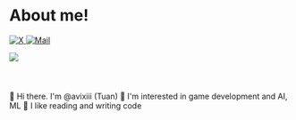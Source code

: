 # About me!

<p>
  <a title="@avixiii" href="https://twitter.com/intent/follow?screen_name=avixiii_">
     <img alt="X" src="https://img.shields.io/badge/Avixiii_-14171A?style=flat-square&logo=x&logoColor=white"/>
  </a>
  <a title="@avixiii@gmail.com" href="mailto: avixiii@gmail.com" target="_blank">
    <img alt="Mail" src="https://img.shields.io/badge/-Gmail-F14236?style=flat-square&logo=gmail&logoColor=white" />
  </a>
</p>

<p>
  <a title="@avixiii" href="https://www.youtube.com/@avixiii" target="_blank">
    <img style="margin-bottom: 40px;" src="https://img.shields.io/youtube/channel/subscribers/UCfSwRNq0Rsm3v3zztAfRYiw?style=social"  />
  </a>
</p>

👋 Hi there. I'm @avixiii (Tuan)
🫶 I'm interested in game development and AI, ML
🧡 I like reading and writing code
